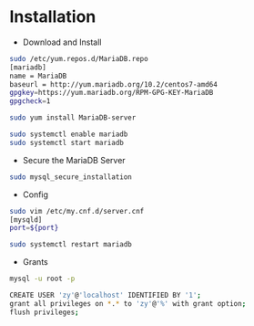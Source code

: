 # Installation
- Download and Install
```bash
sudo /etc/yum.repos.d/MariaDB.repo
[mariadb]
name = MariaDB
baseurl = http://yum.mariadb.org/10.2/centos7-amd64
gpgkey=https://yum.mariadb.org/RPM-GPG-KEY-MariaDB
gpgcheck=1

sudo yum install MariaDB-server

sudo systemctl enable mariadb
sudo systemctl start mariadb
```

- Secure the MariaDB Server
```bash
sudo mysql_secure_installation
```

- Config
```bash
sudo vim /etc/my.cnf.d/server.cnf
[mysqld]
port=${port}

sudo systemctl restart mariadb
```

- Grants
```bash
mysql -u root -p

CREATE USER 'zy'@'localhost' IDENTIFIED BY '1';
grant all privileges on *.* to 'zy'@'%' with grant option;
flush privileges;
```
